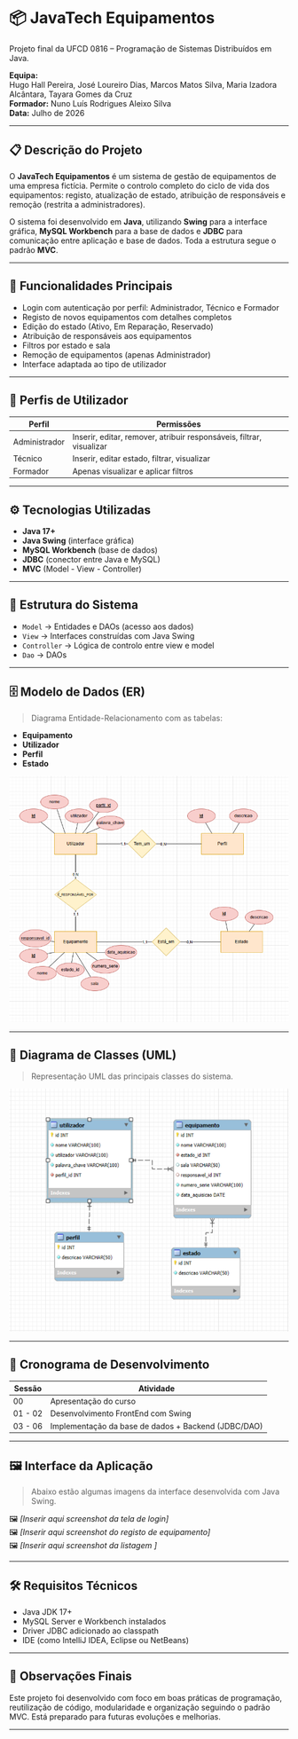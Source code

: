 # 📦 JavaTech Equipamentos

Projeto final da UFCD 0816 – Programação de Sistemas Distribuídos em Java.

**Equipa:**  
Hugo Hall Pereira, José Loureiro Dias, Marcos Matos Silva, Maria Izadora Alcântara, Tayara Gomes da Cruz  
**Formador:** Nuno Luís Rodrigues Aleixo Silva  
**Data:** Julho de 2026

---

## 📋 Descrição do Projeto

O **JavaTech Equipamentos** é um sistema de gestão de equipamentos de uma empresa fictícia. Permite o controlo completo do ciclo de vida dos equipamentos: registo, atualização de estado, atribuição de responsáveis e remoção (restrita a administradores).

O sistema foi desenvolvido em **Java**, utilizando **Swing** para a interface gráfica, **MySQL Workbench** para a base de dados e **JDBC** para comunicação entre aplicação e base de dados. Toda a estrutura segue o padrão **MVC**.

---

## 🎯 Funcionalidades Principais

- Login com autenticação por perfil: Administrador, Técnico e Formador
- Registo de novos equipamentos com detalhes completos
- Edição do estado (Ativo, Em Reparação, Reservado)
- Atribuição de responsáveis aos equipamentos
- Filtros por estado e sala
- Remoção de equipamentos (apenas Administrador)
- Interface adaptada ao tipo de utilizador

---

## 👥 Perfis de Utilizador

| Perfil       | Permissões                                                                 |
|--------------|-----------------------------------------------------------------------------|
| Administrador| Inserir, editar, remover, atribuir responsáveis, filtrar, visualizar       |
| Técnico      | Inserir, editar estado, filtrar, visualizar                                |
| Formador     | Apenas visualizar e aplicar filtros                                        |

---

## ⚙️ Tecnologias Utilizadas

- **Java 17+**
- **Java Swing** (interface gráfica)
- **MySQL Workbench** (base de dados)
- **JDBC** (conector entre Java e MySQL)
- **MVC** (Model - View - Controller)

---

## 🧱 Estrutura do Sistema

- `Model` → Entidades e DAOs (acesso aos dados)
- `View` → Interfaces construídas com Java Swing
- `Controller` → Lógica de controlo entre view e model
- `Dao` → DAOs

---

## 🗄️ Modelo de Dados (ER)

> Diagrama Entidade-Relacionamento com as tabelas:
- **Equipamento**
- **Utilizador**
- **Perfil**
- **Estado**

![Modelo de Dados](assets/images/modeloER.png)

---

## 📐 Diagrama de Classes (UML)

> Representação UML das principais classes do sistema.

![Diagrama UML](assets/images/uml.png)

---

## 📅 Cronograma de Desenvolvimento

| Sessão      | Atividade                                             |
|-------------|--------------------------------------------------------|
| 00          | Apresentação do curso                                  |
| 01 - 02     | Desenvolvimento FrontEnd com Swing                     |
| 03 - 06     | Implementação da base de dados + Backend (JDBC/DAO)    |

---

## 🖼️ Interface da Aplicação

> Abaixo estão algumas imagens da interface desenvolvida com Java Swing.

🖼️ *[Inserir aqui screenshot da tela de login]*  
🖼️ *[Inserir aqui screenshot do registo de equipamento]*  
🖼️ *[Inserir aqui screenshot da listagem ]*

---

## 🛠️ Requisitos Técnicos

- Java JDK 17+
- MySQL Server e Workbench instalados
- Driver JDBC adicionado ao classpath
- IDE (como IntelliJ IDEA, Eclipse ou NetBeans)

---

## 📎 Observações Finais

Este projeto foi desenvolvido com foco em boas práticas de programação, reutilização de código, modularidade e organização seguindo o padrão MVC. Está preparado para futuras evoluções e melhorias.

---

